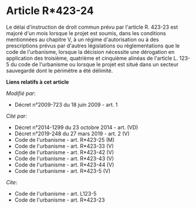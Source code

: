# Article R*423-24

Le délai d'instruction de droit commun prévu par l'article R. 423-23 est majoré d'un mois lorsque le projet est soumis, dans
les conditions mentionnées au chapitre V, à un régime d'autorisation ou à des prescriptions prévus par d'autres législations
ou réglementations que le code de l'urbanisme, lorsque la décision nécessite une dérogation en application des troisième,
quatrième et cinquième alinéas de l'article L. 123-5 du code de l'urbanisme ou lorsque le projet est situé dans un secteur
sauvegardé dont le périmètre a été délimité.

**Liens relatifs à cet article**

_Modifié par_:

  - Décret n°2009-723 du 18 juin 2009 - art. 1

_Cité par_:

  - Décret n°2014-1299 du 23 octobre 2014 - art. (VD)
  - Décret n°2019-248 du 27 mars 2019 - art. 2 (V)
  - Code de l'urbanisme - art. R*423-25 (M)
  - Code de l'urbanisme - art. R*423-33 (V)
  - Code de l'urbanisme - art. R*423-42 (V)
  - Code de l'urbanisme - art. R*423-43 (V)
  - Code de l'urbanisme - art. R*423-44 (V)
  - Code de l'urbanisme - art. R*423-5 (V)

_Cite_:

  - Code de l'urbanisme - art. L123-5
  - Code de l'urbanisme - art. R*423-23
